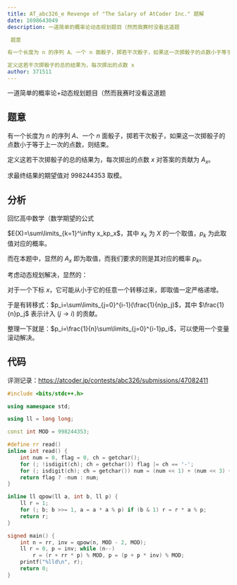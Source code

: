 ```yaml
---
title: AT_abc326_e Revenge of "The Salary of AtCoder Inc." 题解
date: 1698643049
description: 一道简单的概率论动态规划题目（然而我赛时没看这道题

 题意

有一个长度为 n 的序列 A、一个 n 面骰子，掷若干次骰子，如果这一次掷骰子的点数小于等于上一次的点数，则结束。

定义这若干次掷骰子的总的结果为，每次掷出的点数 x 
author: 371511
---
```


一道简单的概率论+动态规划题目（然而我赛时没看这道题

## 题意

有一个长度为 $n$ 的序列 $A$、一个 $n$ 面骰子，掷若干次骰子，如果这一次掷骰子的点数小于等于上一次的点数，则结束。

定义这若干次掷骰子的总的结果为，每次掷出的点数 $x$ 对答案的贡献为 $A_x$。

求最终结果的期望值对 $998244353$ 取模。

## 分析

回忆高中数学（数学期望的公式

$E(X)=\sum\limits_{k=1}^\infty x_kp_x$，其中 $x_k$ 为 $X$ 的一个取值，$p_k$ 为此取值对应的概率。

而在本题中，显然的 $A_x$ 即为取值，而我们要求的则是其对应的概率 $p_k$。

考虑动态规划解决，显然的：

对于一个下标 $x$，它可能从小于它的任意一个转移过来，即取值一定严格递增。

于是有转移式：$p_i=\sum\limits_{j=0}^{i-1}(\frac{1}{n}p_j)$，其中 $\frac{1}{n}p_j$ 表示计入 $(j\to i)$ 的贡献。

整理一下就是：$p_i=\frac{1}{n}\sum\limits_{j=0}^{i-1}p_i$，可以使用一个变量滚动解决。

## 代码

评测记录：<https://atcoder.jp/contests/abc326/submissions/47082411>

```cpp
#include <bits/stdc++.h>

using namespace std;

using ll = long long;

const int MOD = 998244353;

#define rr read()
inline int read() {
    int num = 0, flag = 0, ch = getchar();
    for (; !isdigit(ch); ch = getchar()) flag |= ch == '-';
    for (; isdigit(ch); ch = getchar()) num = (num << 1) + (num << 3) + ch - '0';
    return flag ? -num : num;
}

inline ll qpow(ll a, int b, ll p) {
    ll r = 1;
    for (; b; b >>= 1, a = a * a % p) if (b & 1) r = r * a % p;
    return r;
}

signed main() {
    int n = rr, inv = qpow(n, MOD - 2, MOD);
    ll r = 0, p = inv; while (n--)
        r = (r + rr * p) % MOD, p = (p + p * inv) % MOD;
    printf("%lld\n", r);
    return 0;
}
```

